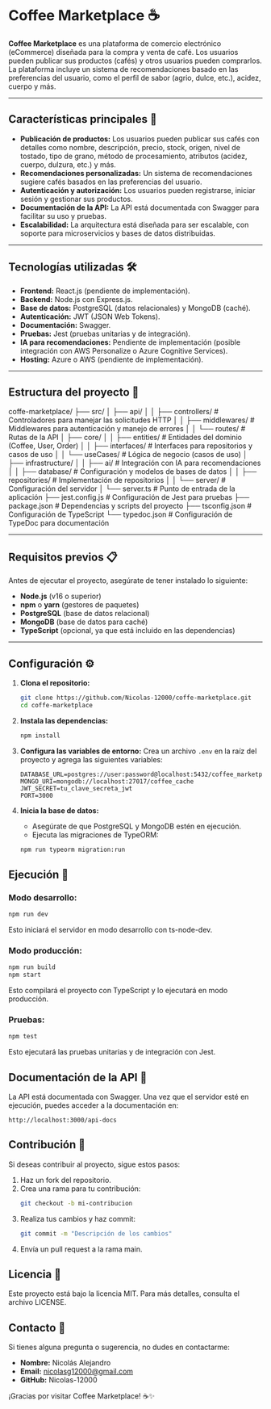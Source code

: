 # Coffee Marketplace ☕

**Coffee Marketplace** es una plataforma de comercio electrónico (eCommerce) diseñada para la compra y venta de café. Los usuarios pueden publicar sus productos (cafés) y otros usuarios pueden comprarlos. La plataforma incluye un sistema de recomendaciones basado en las preferencias del usuario, como el perfil de sabor (agrio, dulce, etc.), acidez, cuerpo y más.

---

## Características principales 🌟

- **Publicación de productos:** Los usuarios pueden publicar sus cafés con detalles como nombre, descripción, precio, stock, origen, nivel de tostado, tipo de grano, método de procesamiento, atributos (acidez, cuerpo, dulzura, etc.) y más.
- **Recomendaciones personalizadas:** Un sistema de recomendaciones sugiere cafés basados en las preferencias del usuario.
- **Autenticación y autorización:** Los usuarios pueden registrarse, iniciar sesión y gestionar sus productos.
- **Documentación de la API:** La API está documentada con Swagger para facilitar su uso y pruebas.
- **Escalabilidad:** La arquitectura está diseñada para ser escalable, con soporte para microservicios y bases de datos distribuidas.

---

## Tecnologías utilizadas 🛠️

- **Frontend:** React.js (pendiente de implementación).
- **Backend:** Node.js con Express.js.
- **Base de datos:** PostgreSQL (datos relacionales) y MongoDB (caché).
- **Autenticación:** JWT (JSON Web Tokens).
- **Documentación:** Swagger.
- **Pruebas:** Jest (pruebas unitarias y de integración).
- **IA para recomendaciones:** Pendiente de implementación (posible integración con AWS Personalize o Azure Cognitive Services).
- **Hosting:** Azure o AWS (pendiente de implementación).

---

## Estructura del proyecto 📂
coffe-marketplace/
├── src/
│ ├── api/
│ │ ├── controllers/ # Controladores para manejar las solicitudes HTTP
│ │ ├── middlewares/ # Middlewares para autenticación y manejo de errores
│ │ └── routes/ # Rutas de la API
│ ├── core/
│ │ ├── entities/ # Entidades del dominio (Coffee, User, Order)
│ │ ├── interfaces/ # Interfaces para repositorios y casos de uso
│ │ └── useCases/ # Lógica de negocio (casos de uso)
│ ├── infrastructure/
│ │ ├── ai/ # Integración con IA para recomendaciones
│ │ ├── database/ # Configuración y modelos de bases de datos
│ │ ├── repositories/ # Implementación de repositorios
│ │ └── server/ # Configuración del servidor
│ └── server.ts # Punto de entrada de la aplicación
├── jest.config.js # Configuración de Jest para pruebas
├── package.json # Dependencias y scripts del proyecto
├── tsconfig.json # Configuración de TypeScript
└── typedoc.json # Configuración de TypeDoc para documentación

---

## Requisitos previos 📋

Antes de ejecutar el proyecto, asegúrate de tener instalado lo siguiente:

- **Node.js** (v16 o superior)
- **npm** o **yarn** (gestores de paquetes)
- **PostgreSQL** (base de datos relacional)
- **MongoDB** (base de datos para caché)
- **TypeScript** (opcional, ya que está incluido en las dependencias)

---

## Configuración ⚙️

1. **Clona el repositorio:**
   ```bash
   git clone https://github.com/Nicolas-12000/coffe-marketplace.git
   cd coffe-marketplace
   ```

2. **Instala las dependencias:**
   ```bash
   npm install
   ```

3. **Configura las variables de entorno:**
   Crea un archivo `.env` en la raíz del proyecto y agrega las siguientes variables:
   ```env
   DATABASE_URL=postgres://user:password@localhost:5432/coffee_marketplace
   MONGO_URI=mongodb://localhost:27017/coffee_cache
   JWT_SECRET=tu_clave_secreta_jwt
   PORT=3000
   ```

4. **Inicia la base de datos:**
   - Asegúrate de que PostgreSQL y MongoDB estén en ejecución.
   - Ejecuta las migraciones de TypeORM:
   ```bash
   npm run typeorm migration:run
   ```

## Ejecución 🚀

### Modo desarrollo:
```bash
npm run dev
```
Esto iniciará el servidor en modo desarrollo con ts-node-dev.

### Modo producción:
```bash
npm run build
npm start
```
Esto compilará el proyecto con TypeScript y lo ejecutará en modo producción.

### Pruebas:
```bash
npm test
```
Esto ejecutará las pruebas unitarias y de integración con Jest.

## Documentación de la API 📄

La API está documentada con Swagger. Una vez que el servidor esté en ejecución, puedes acceder a la documentación en:
```
http://localhost:3000/api-docs
```

## Contribución 🤝

Si deseas contribuir al proyecto, sigue estos pasos:

1. Haz un fork del repositorio.
2. Crea una rama para tu contribución:
   ```bash
   git checkout -b mi-contribucion
   ```
3. Realiza tus cambios y haz commit:
   ```bash
   git commit -m "Descripción de los cambios"
   ```
4. Envía un pull request a la rama main.

## Licencia 📜

Este proyecto está bajo la licencia MIT. Para más detalles, consulta el archivo LICENSE.

## Contacto 📧

Si tienes alguna pregunta o sugerencia, no dudes en contactarme:

- **Nombre:** Nicolás Alejandro
- **Email:** nicolasg12000@gmail.com
- **GitHub:** Nicolas-12000

¡Gracias por visitar Coffee Marketplace! ☕✨